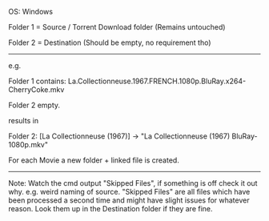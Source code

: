 OS: Windows


Folder 1 = Source / Torrent Download folder (Remains untouched)

Folder 2 = Destination (Should be empty, no requirement tho)

___________________________________________________________________________________________________________________
e.g.

Folder 1 contains: La.Collectionneuse.1967.FRENCH.1080p.BluRay.x264-CherryCoke.mkv

Folder 2 empty.


results in


Folder 2: [La Collectionneuse (1967)] -> "La Collectionneuse (1967) BluRay-1080p.mkv"

For each Movie a new folder + linked file is created.
___________________________________________________________________________________________________________________
Note: Watch the cmd output "Skipped Files", if something is off check it out why. e.g. weird naming of source.
"Skipped Files" are all files which have been processed a second time and might have slight issues for whatever reason.
Look them up in the Destination folder if they are fine.
